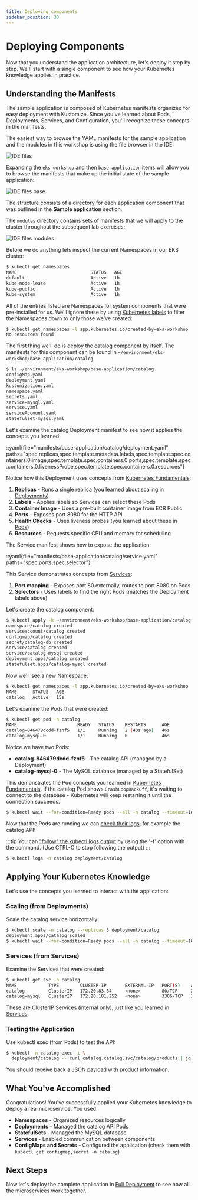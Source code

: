 ```yaml
---
title: Deploying components
sidebar_position: 30
---
```


# Deploying Components

Now that you understand the application architecture, let's deploy it step by step. We'll start with a single component to see how your Kubernetes knowledge applies in practice.

## Understanding the Manifests

The sample application is composed of Kubernetes manifests organized for easy deployment with Kustomize. Since you've learned about Pods, Deployments, Services, and Configuration, you'll recognize these concepts in the manifests.

The easiest way to browse the YAML manifests for the sample application and the modules in this workshop is using the file browser in the IDE:

![IDE files](./assets/ide-initial.webp)

Expanding the `eks-workshop` and then `base-application` items will allow you to browse the manifests that make up the initial state of the sample application:

![IDE files base](./assets/ide-base.webp)

The structure consists of a directory for each application component that was outlined in the **Sample application** section.

The `modules` directory contains sets of manifests that we will apply to the cluster throughout the subsequent lab exercises:

![IDE files modules](./assets/ide-modules.webp)

Before we do anything lets inspect the current Namespaces in our EKS cluster:

```bash
$ kubectl get namespaces
NAME                            STATUS   AGE
default                         Active   1h
kube-node-lease                 Active   1h
kube-public                     Active   1h
kube-system                     Active   1h
```

All of the entries listed are Namespaces for system components that were pre-installed for us. We'll ignore these by using [Kubernetes labels](https://kubernetes.io/docs/concepts/overview/working-with-objects/labels/) to filter the Namespaces down to only those we've created:

```bash
$ kubectl get namespaces -l app.kubernetes.io/created-by=eks-workshop
No resources found
```

The first thing we'll do is deploy the catalog component by itself. The manifests for this component can be found in `~/environment/eks-workshop/base-application/catalog`.

```bash
$ ls ~/environment/eks-workshop/base-application/catalog
configMap.yaml
deployment.yaml
kustomization.yaml
namespace.yaml
secrets.yaml
service-mysql.yaml
service.yaml
serviceAccount.yaml
statefulset-mysql.yaml
```

Let's examine the catalog Deployment manifest to see how it applies the concepts you learned:

::yaml{file="manifests/base-application/catalog/deployment.yaml" paths="spec.replicas,spec.template.metadata.labels,spec.template.spec.containers.0.image,spec.template.spec.containers.0.ports,spec.template.spec.containers.0.livenessProbe,spec.template.spec.containers.0.resources"}

Notice how this Deployment uses concepts from [Kubernetes Fundamentals](../../kubernetes-fundamentals):

1. **Replicas** - Runs a single replica (you learned about scaling in [Deployments](../../kubernetes-fundamentals/deployments))
2. **Labels** - Applies labels so Services can select these Pods
3. **Container Image** - Uses a pre-built container image from ECR Public
4. **Ports** - Exposes port 8080 for the HTTP API
5. **Health Checks** - Uses liveness probes (you learned about these in [Pods](../../kubernetes-fundamentals/pods))
6. **Resources** - Requests specific CPU and memory for scheduling

The Service manifest shows how to expose the application:

::yaml{file="manifests/base-application/catalog/service.yaml" paths="spec.ports,spec.selector"}

This Service demonstrates concepts from [Services](../../kubernetes-fundamentals/services):

1. **Port mapping** - Exposes port 80 externally, routes to port 8080 on Pods
2. **Selectors** - Uses labels to find the right Pods (matches the Deployment labels above)

Let's create the catalog component:

```bash
$ kubectl apply -k ~/environment/eks-workshop/base-application/catalog
namespace/catalog created
serviceaccount/catalog created
configmap/catalog created
secret/catalog-db created
service/catalog created
service/catalog-mysql created
deployment.apps/catalog created
statefulset.apps/catalog-mysql created
```

Now we'll see a new Namespace:

```bash
$ kubectl get namespaces -l app.kubernetes.io/created-by=eks-workshop
NAME      STATUS   AGE
catalog   Active   15s
```

Let's examine the Pods that were created:

```bash
$ kubectl get pod -n catalog
NAME                       READY   STATUS    RESTARTS      AGE
catalog-846479dcdd-fznf5   1/1     Running   2 (43s ago)   46s
catalog-mysql-0            1/1     Running   0             46s
```

Notice we have two Pods:
- **catalog-846479dcdd-fznf5** - The catalog API (managed by a Deployment)
- **catalog-mysql-0** - The MySQL database (managed by a StatefulSet)

This demonstrates the Pod concepts you learned in [Kubernetes Fundamentals](../../kubernetes-fundamentals/pods). If the catalog Pod shows `CrashLoopBackOff`, it's waiting to connect to the database - Kubernetes will keep restarting it until the connection succeeds.

```bash
$ kubectl wait --for=condition=Ready pods --all -n catalog --timeout=180s
```

Now that the Pods are running we can [check their logs](https://kubernetes.io/docs/reference/generated/kubectl/kubectl-commands#logs), for example the catalog API:

:::tip
You can ["follow" the kubectl logs output](https://kubernetes.io/docs/reference/kubectl/cheatsheet/) by using the '-f' option with the command. (Use CTRL-C to stop following the output)
:::

```bash
$ kubectl logs -n catalog deployment/catalog
```

## Applying Your Kubernetes Knowledge

Let's use the concepts you learned to interact with the application:

### Scaling (from Deployments)
Scale the catalog service horizontally:

```bash
$ kubectl scale -n catalog --replicas 3 deployment/catalog
deployment.apps/catalog scaled
$ kubectl wait --for=condition=Ready pods --all -n catalog --timeout=180s
```

### Services (from Services)
Examine the Services that were created:

```bash
$ kubectl get svc -n catalog
NAME            TYPE        CLUSTER-IP       EXTERNAL-IP   PORT(S)    AGE
catalog         ClusterIP   172.20.83.84     <none>        80/TCP     2m48s
catalog-mysql   ClusterIP   172.20.181.252   <none>        3306/TCP   2m48s
```

These are ClusterIP Services (internal only), just like you learned in [Services](../../kubernetes-fundamentals/services).

### Testing the Application
Use kubectl exec (from Pods) to test the API:

```bash
$ kubectl -n catalog exec -i \
  deployment/catalog -- curl catalog.catalog.svc/catalog/products | jq .
```

You should receive back a JSON payload with product information. 

## What You've Accomplished

Congratulations! You've successfully applied your Kubernetes knowledge to deploy a real microservice. You used:

- **Namespaces** - Organized resources logically
- **Deployments** - Managed the catalog API Pods
- **StatefulSets** - Managed the MySQL database
- **Services** - Enabled communication between components
- **ConfigMaps and Secrets** - Configured the application (check them with `kubectl get configmap,secret -n catalog`)

## Next Steps

Now let's deploy the complete application in [Full Deployment](./full-deployment) to see how all the microservices work together.
